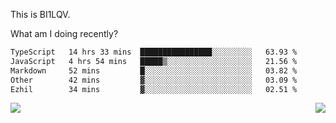 This is BI1LQV.

What am I doing recently?

<!--START_SECTION:waka-->

```txt
TypeScript   14 hrs 33 mins  ████████████████░░░░░░░░░   63.93 %
JavaScript   4 hrs 54 mins   █████▒░░░░░░░░░░░░░░░░░░░   21.56 %
Markdown     52 mins         █░░░░░░░░░░░░░░░░░░░░░░░░   03.82 %
Other        42 mins         ▓░░░░░░░░░░░░░░░░░░░░░░░░   03.09 %
Ezhil        34 mins         ▓░░░░░░░░░░░░░░░░░░░░░░░░   02.51 %
```

<!--END_SECTION:waka-->
<img align="right" src="https://github-readme-stats.vercel.app/api?username=bi1lqv&show_icons=true&count_private=true">

<img src="https://metrics.lecoq.io/bi1lqv?template=classic&base.activity=0&base.community=0&base.repositories=0&base.metadata=0&isocalendar=1&base=header%2C%20activity%2C%20community%2C%20repositories%2C%20metadata&base.indepth=false&base.hireable=false&isocalendar=false&isocalendar.duration=full-year&config.timezone=Asia%2FShanghai">
